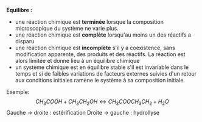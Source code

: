 
**Équilibre :** 
- une réaction chimique est **terminée** lorsque la composition microscopique du système ne varie plus.
- une réaction chimique est **complète** lorsqu'au moins un des réactifs a disparu
- une réaction chimique est **incomplète** s'il y a coexistence, sans modification apparente, des produits et des réactifs. La réaction est alors limitée et donne lieu à un équilibre chimique
- un système chimique est en équilibre stable s'il est invariable dans le temps et si de faibles variations de facteurs externes suivies d'un retour aux conditions initiales ramène le système à sa composition initiale.

Exemple: $$CH_{3}COOH+CH_{3}CH_{2}OH \leftrightarrow CH_{3}COOCH_{3}CH_{2}+H_{2}O$$
Gauche $\to$ droite : estérification
Droite $\to$ gauche : hydrollyse

